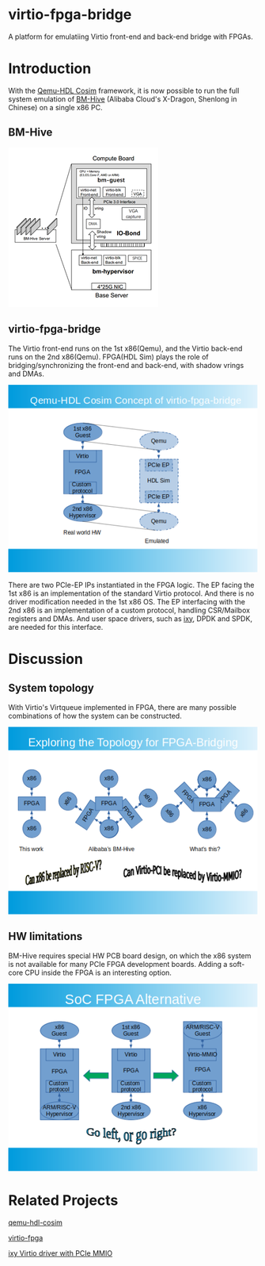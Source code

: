# virtio-fpga-bridge
A platform for emulatiing Virtio front-end and back-end bridge with FPGAs.

# Introduction
With the [Qemu-HDL Cosim](http://compas.cs.stonybrook.edu/projects/fpgacloud/vm-hdl-cosim/) framework, it is now possible to run the full system emulation of [BM-Hive](https://dl.acm.org/doi/10.1145/3373376.3378507) (Alibaba Cloud's X-Dragon, Shenlong in Chinese) on a single x86 PC.

## BM-Hive
![BM-Hive architecture](./doc/bm-hive.png)

## virtio-fpga-bridge
The Virtio front-end runs on the 1st x86(Qemu), and the Virtio back-end runs on the 2nd x86(Qemu). FPGA(HDL Sim) plays the role of bridging/synchronizing the front-end and back-end, with shadow vrings and DMAs. 

![virtio-fpga-bridge architecture](./doc/qemu-hdl-cosim.png)

There are two PCIe-EP IPs instantiated in the FPGA logic. The EP facing the 1st x86 is an implementation of the standard Virtio protocol. And there is no driver modification needed in the 1st x86 OS. The EP interfacing with the 2nd x86 is an implementation of a custom protocol, handling CSR/Mailbox registers and DMAs. And user space drivers, such as [ixy](https://github.com/emmericp/ixy), DPDK and SPDK, are needed for this interface.

# Discussion
## System topology
With Virtio's Virtqueue implemented in FPGA, there are many possible combinations of how the system can be constructed.

![Topology comparison](./doc/fpga-bridging.png)

## HW limitations
BM-Hive requires special HW PCB board design, on which the x86 system is not available for many PCIe FPGA development boards. Adding a soft-core CPU inside the FPGA is an interesting option.

![SoC FPGA alternative](./doc/soc-option.png)

# Related Projects
[qemu-hdl-cosim](https://github.com/RSPwFPGAs/qemu-hdl-cosim)

[virtio-fpga](https://github.com/RSPwFPGAs/virtio-fpga)

[ixy Virtio driver with PCIe MMIO](https://github.com/RSPwFPGAs/ixy)

